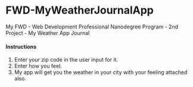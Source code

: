 # FWD-MyWeatherJournalApp
My FWD - Web Development Professional Nanodegree Program - 2nd Project - My Weather App Journal

#### Instructions

1. Enter your zip code in the user input for it.
2. Enter how you feel.
3. My app will get you the weather in your city with your feeling attached also.